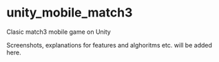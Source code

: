 # unity_mobile_match3
Clasic match3 mobile game on Unity

Screenshots, explanations for features and alghoritms etc. will be added here.
